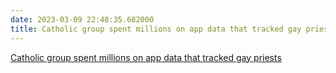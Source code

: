 ```yaml
---
date: 2023-03-09 22:48:35.682000
title: Catholic group spent millions on app data that tracked gay priests
---
```


[Catholic group spent millions on app data that tracked gay priests](https://www.washingtonpost.com/dc-md-va/2023/03/09/catholics-gay-priests-grindr-data-bishops/)